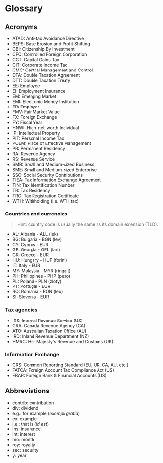 # Glossary

## Acronyms

- ATAD: Anti-tax Avoidance Directive
- BEPS: Base Erosion and Profit Shifting
- CBI: Citizenship By Investment
- CFC: Controlled Foreign Corporation
- CGT: Capital Gains Tax
- CIT: Corporate Income Tax
- CMC: Central Management and Control
- DTA: Double Taxation Agreement
- DTT: Double Taxation Treaty
- EE: Employee
- EI: Employment Insurance
- EM: Emerging Market
- EMI: Electronic Money Institution
- ER: Employer
- FMV: Fair Market Value
- FX: Foreign Exchange
- FY: Fiscal Year
- HNWI: High-net-worth Individual
- IP: Intellectual Property
- PIT: Personal Income Tax
- POEM: Place of Effective Management
- PR: Permanent Residency
- RA: Revenue Agency
- RS: Revenue Service
- SMB: Small and Medium-sized Business
- SME: Small and Medium-sized Enterprise
- SSC: Social Security Contributions
- TIEA: Tax Information Exchange Agreement
- TIN: Tax Identification Number
- TR: Tax Residency
- TRC: Tax Registration Certificate
- WTH: Withholding (i.e. WTH tax)

### Countries and currencies

> Hint: country code is usually the same as its domain extension (TLD).

- AL: Albania - ALL (lek)
- BG: Bulgaria - BGN (lev)
- CY: Cyprus - EUR
- GE: Georgia - GEL (lari)
- GR: Greece - EUR
- HU: Hungary - HUF (forint)
- IT: Italy - EUR
- MY: Malaysia - MYR (ringgit)
- PH: Philippines - PHP (peso)
- PL: Poland - PLN (zloty)
- PT: Portugal - EUR
- RO: Romania - RON (leu)
- SI: Slovenia - EUR

### Tax agencies

- IRS: Internal Revenue Service (US)
- CRA: Canada Revenue Agency (CA)
- ATO: Australian Taxation Office (AU)
- IRD: Inland Revenue Department (NZ)
- HMRC: Her Majesty's Revenue and Customs (UK)

### Information Exchange

- CRS: Common Reporting Standard (EU, UK, CA, AU, etc.)
- FATCA: Foreign Account Tax Compliance Act (US)
- FBAR: Foreign Bank & Financial Accounts (US)

## Abbreviations

- contrib: contribution
- div: dividend
- e.g.: for example (_exempli gratia_)
- ex: example
- i.e.: that is (_id est_)
- ins: insurance
- int: interest
- mo: month
- roy: royalty
- sec: security
- y: year
